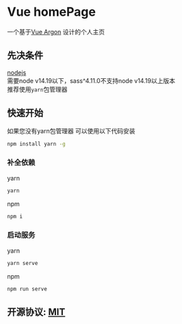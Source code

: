 # Vue homePage
一个基于[Vue Argon](https://www.creative-tim.com/product/vue-argon-design-system) 设计的个人主页

## 先决条件
[nodejs](https://nodejs.org/)  
需要node v14.19以下，sass^4.11.0不支持node v14.19以上版本  
推荐使用`yarn`包管理器

## 快速开始
如果您没有yarn包管理器
可以使用以下代码安装
```sh
npm install yarn -g
```

### 补全依赖
yarn  
```sh
yarn
```  

npm  
```sh
npm i
```

### 启动服务
yarn
```sh
yarn serve
```

npm
```sh
npm run serve
```

## 开源协议: [MIT](https://github.com/Twiyin0/Vue-homePage/blob/main/LICENSE)